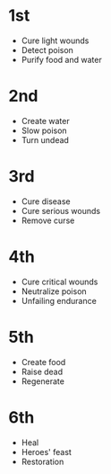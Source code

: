 # 1st
- Cure light wounds
- Detect poison
- Purify food and water

# 2nd
- Create water
- Slow poison
- Turn undead

# 3rd
- Cure disease
- Cure serious wounds
- Remove curse

# 4th
- Cure critical wounds
- Neutralize poison
- Unfailing endurance

# 5th
- Create food
- Raise dead
- Regenerate

# 6th
- Heal
- Heroes' feast
- Restoration
